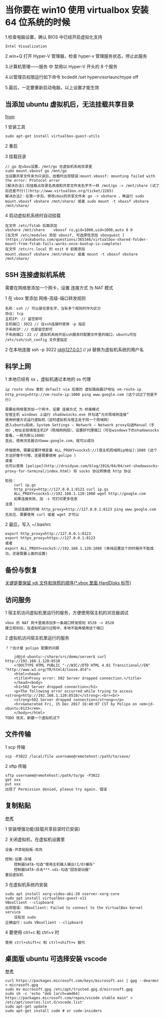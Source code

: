 # 当你要在 win10 使用 virtualbox 安装 64 位系统的时候

1.检查电脑设置，确认 BIOS 中已经开启虚拟化支持

    Intel Visualization

2.win+Q 打开 Hyper-V 管理器，检查 hyper-v 管理服务状态，停止此服务

3.计算机管理——服务 中 禁用以 Hyper-V 开头的 8 个服务

4.以管理员权限运行如下命令 bcdedit /set hypervisorlaunchtype off

5.最后，一定要重新启动电脑，以上设置才能生效

## 当添加 ubuntu 虚拟机后，无法挂载共享目录

[from](https://askubuntu.com/questions/573596/unable-to-install-guest-additions-cd-image-on-virtual-box)

1 安装工具

    sudo apt-get install virtualbox-guest-utils

2 重启

3 挂载目录

    // go 在vbox设置，/mnt/go 在虚拟机系统目录里
    sudo mount.vboxsf go /mnt/go
    当设置共享文件夹为只读后，挂载时出现错误:mount.vboxsf: mounting failed with the error: Protocol error
    [解决办法1:将挂载点目录名改成和共享文件夹名字不一样 /mnt/go -> /mnt/share (试了后还是不行)](http://www.virtualbox.org/ticket/2265)
    解决办法2：在第一步后，修改vbox的共享文件夹 go -> vbshare ，再运行 sudo mount.vboxsf vbshare /mnt/share/ 或者 sudo mount -t vboxsf vbshare /mnt/share/

4 启动虚拟机系统时自动挂载

    在文件 /etc/fstab 后面添加
    vbshare /mnt/share    vboxsf ro,gid=1000,uid=1000,auto 0 0
    [在文件 /etc/modules 添加 vboxsf, 可选择性添加 vboxguest ](https://askubuntu.com/questions/365346/virtualbox-shared-folder-mount-from-fstab-fails-works-once-bootup-is-complete)
    在文件 /etc/rc.local 的 exit 0 前面添加
    mount.vboxsf vbshare /mnt/share/ 或者 mount -t vboxsf vbshare /mnt/share/

## SSH 连接虚拟机系统

需要在网络里添加一个网卡，设置 连接方式 为 NAT 模式

1 在 vbox 里添加 网络-高级-端口转发规则

    名称：ssh // 可以是任意名字，当有多个规则时作为区分
    协议: tcp
    主机IP: // 留空即可
    主机端口：3022 // 在ssh连接时使用 -p 指定
    子系统IP：// 也是留空即可
    子系统端口：22 // 虚拟机系统开启ssh服务时配置文件里的端口，ubuntu可在 /etc/ssh/ssh_config 文件里指定

2 在本地连接 ssh -p 3022 jd@127.0.0.1 // jd 替换为虚拟机系统的用户名

## 科学上网

1 本地已经有 ss ，虚拟机通过本地的 ss 代理

    ip route show 拿到 default via 后面的 虚拟路由器IP地址 vm-route-ip
    http_proxy=http://vm-route-ip:1080 ping www.google.com (这个试过了但是不行)

    需要在网络里添加一个网卡，设置 连接方式 为 桥接模式
    在宿主机 windows 上运行 shadowsocks.exe 并勾选“允许局域网连接”
    使用桥接方式运行虚拟机（这时虚拟机与宿主处于同一个局域网）
    进入ubuntu系统，System Settings – Network – Network proxy勾选Manual（手动）,地址全部填宿主机IP（局域网网段），设置好代理端口（可在windows下的shadowsocks查看，一般为默认1080）
    至此，使用浏览器访问www.google.com，就可以成功

    终端使用，需要设置环境变量 ALL_PROXY=socks5://[宿主机局域网ip地址]:1080 (这个方法好像不行哦，还是需要使用 polipo )
    或者
    也可以使用 [polipo](http://droidyue.com/blog/2016/04/04/set-shadowsocks-proxy-for-terminal/index.html) 将 socks 协议转换成 http 协议

    检验：
        curl ip.gs
        http_proxy=http://127.0.0.1:8123 curl ip.gs
        ALL_PROXY=socks5://192.168.1.120:1080 wget http://google.com
        如果连接失败，加 -i 可打印更多信息
    注意：
        测试连接的时候 http_proxy=http://127.0.0.1:8123 ping www.google.com 无反应，需要使用 curl 或者 wget 才可以

2 最后，写入 ~/.bashrc

    export http_proxy=http://127.0.0.1:8123
    export https_proxy=https://127.0.0.1:8123
    或者
    export ALL_PROXY=socks5://192.168.1.120:1080 (单纯设置这个的时候并不能成功，还是需要上面的设置)

## 备份与恢复

[关键是要保留 vdi 文件和快照的顺序(\*.vbox 里面 HardDisks 标签)](http://www.cnblogs.com/zjutlitao/p/5132610.html)

## 访问服务

1 宿主机访问虚拟机里运行的服务，方便使用宿主机的浏览器调试

    vbox 的 NAT 网卡里面添加多一条端口转发规则 8520 -> 8520
    建立规则后，在虚拟机运行过程中，本地不能再使用这个端口

2 虚拟机访问宿主机里运行的服务

    ？？估计是 polipo 配置的问题

        jd@jd-ubuntu:~/share/src/demo/server$ curl http://192.168.1.120:8510
        <!DOCTYPE HTML PUBLIC "-//W3C//DTD HTML 4.01 Transitional//EN" "http://www.w3.org/TR/html4/loose.dtd">
        <html><head>
        <title>Proxy error: 502 Server dropped connection.</title>
        </head><body>
        <h1>502 Server dropped connection</h1>
        <p>The following error occurred while trying to access <strong>http://192.168.1.120:8510/</strong>:<br><br>
        <strong>502 Server dropped connection</strong></p>
        <hr>Generated Fri, 15 Dec 2017 16:40:07 CST by Polipo on <em>jd-ubuntu:8123</em>.
        </body></html>
    TODO 改天，新建一个虚拟机试下

## 文件传输

1 scp 传输

    scp -P3022 /local/file username@remotehost:/path/to/save/

2 sftp 传输

    sftp username@remotehost:/path/to/go -P3022
    get xxx
    put xxx
    出现了 Permission denied, please try again. 错误

## 复制粘贴

[参考](https://askubuntu.com/questions/63420/how-to-fix-virtualboxs-copy-and-paste-to-host-machine)

1 安装增强功能(挂载共享目录时已安装)

2 关闭虚拟机，在虚拟机设置里

    设备-共享粘贴板-双向

    控制-设置-存储
        控制器SATA-勾选"使用主机输入输出(I/O)缓存"
        控制器SATA-点击***.vdi-勾选"固态驱动器"
    重启虚拟机

3 在虚拟机系统内安装

    sudo apt install xorg-video-abi-20 xserver-xorg-core
    sudo apt install virtualbox-guest-x11
    VBoxClient --clipboard
    出现错误: VBoxClient: Failed to connect to the VirtualBox kernel service
        没有加 sudo
    正确运行：sudo VBoxClient --clipboard

4 要使用 ctrl+c 和 ctrl+v 时

    使用 ctrl+shift+c 和 ctrl+shift+v 替代

## 桌面版 ubuntu 可选择安装 vscode

[参考](https://code.visualstudio.com/docs/setup/linux)

    curl https://packages.microsoft.com/keys/microsoft.asc | gpg --dearmor > microsoft.gpg
    sudo mv microsoft.gpg /etc/apt/trusted.gpg.d/microsoft.gpg
    sudo sh -c 'echo "deb [arch=amd64] https://packages.microsoft.com/repos/vscode stable main" > /etc/apt/sources.list.d/vscode.list'
    sudo apt-get update
    sudo apt-get install code # or code-insiders
